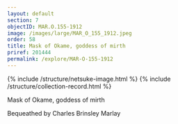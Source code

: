 ```yaml
---
layout: default
section: 7
objectID: MAR.O.155-1912
image: /images/large/MAR_O_155_1912.jpeg
order: 58
title: Mask of Okame, goddess of mirth
priref: 201444
permalink: /explore/MAR-O-155-1912
---
```

{% include /structure/netsuke-image.html %}
{% include /structure/collection-record.html %}

Mask of Okame, goddess of mirth

Bequeathed by Charles Brinsley Marlay
